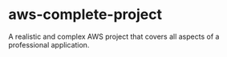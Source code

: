 # aws-complete-project
A realistic and complex AWS project that covers all aspects of a professional application.
